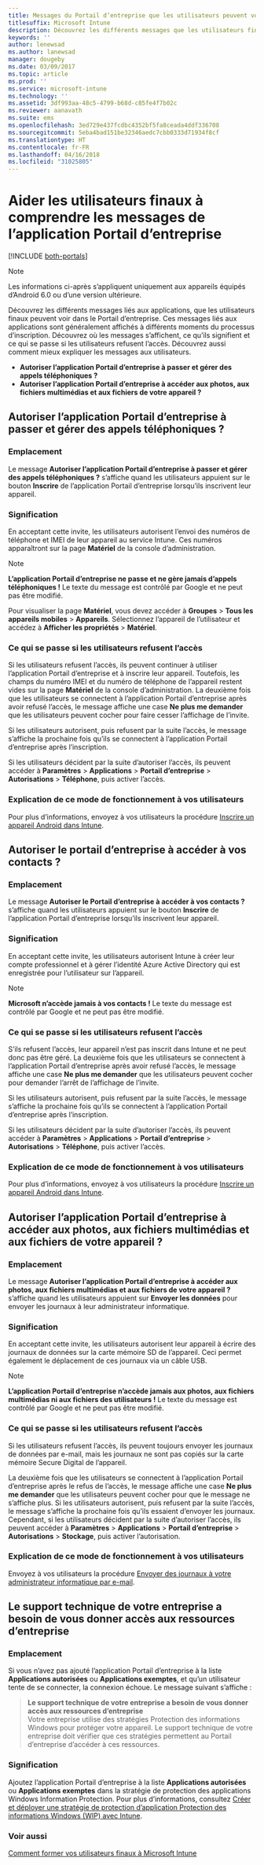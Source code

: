 ```yaml
---
title: Messages du Portail d’entreprise que les utilisateurs peuvent voir sur les appareils
titlesuffix: Microsoft Intune
description: Découvrez les différents messages que les utilisateurs finaux peuvent voir dans le Portail d’entreprise.
keywords: ''
author: lenewsad
ms.author: lanewsad
manager: dougeby
ms.date: 03/09/2017
ms.topic: article
ms.prod: ''
ms.service: microsoft-intune
ms.technology: ''
ms.assetid: 3df993aa-48c5-4799-b68d-c85fe4f7b02c
ms.reviewer: aanavath
ms.suite: ems
ms.openlocfilehash: 3ed729e437fcdbc4352bf5fa8ceada4ddf336708
ms.sourcegitcommit: 5eba4bad151be32346aedc7cbb0333d71934f8cf
ms.translationtype: HT
ms.contentlocale: fr-FR
ms.lasthandoff: 04/16/2018
ms.locfileid: "31025805"
---
```

# <a name="help-end-users-understand-company-portal-app-messages"></a>Aider les utilisateurs finaux à comprendre les messages de l’application Portail d’entreprise

[!INCLUDE [both-portals](./includes/note-for-both-portals.md)]

> [!NOTE]
> Les informations ci-après s’appliquent uniquement aux appareils équipés d’Android 6.0 ou d’une version ultérieure.

Découvrez les différents messages liés aux applications, que les utilisateurs finaux peuvent voir dans le Portail d’entreprise. Ces messages liés aux applications sont généralement affichés à différents moments du processus d’inscription. Découvrez où les messages s’affichent, ce qu’ils signifient et ce qui se passe si les utilisateurs refusent l’accès. Découvrez aussi comment mieux expliquer les messages aux utilisateurs.

- __Autoriser l’application Portail d’entreprise à passer et gérer des appels téléphoniques ?__
- __Autoriser l’application Portail d’entreprise à accéder aux photos, aux fichiers multimédias et aux fichiers de votre appareil ?__

## <a name="allow-company-portal-to-make-and-manage-phone-calls"></a>Autoriser l’application Portail d’entreprise à passer et gérer des appels téléphoniques ?

### <a name="where-it-appears"></a>Emplacement
Le message **Autoriser l’application Portail d’entreprise à passer et gérer des appels téléphoniques ?** s’affiche quand les utilisateurs appuient sur le bouton **Inscrire** de l’application Portail d’entreprise lorsqu’ils inscrivent leur appareil.

### <a name="what-it-means"></a>Signification
En acceptant cette invite, les utilisateurs autorisent l’envoi des numéros de téléphone et IMEI de leur appareil au service Intune. Ces numéros apparaîtront sur la page __Matériel__ de la console d’administration.

> [!NOTE]
> **L’application Portail d’entreprise ne passe et ne gère jamais d’appels téléphoniques !** Le texte du message est contrôlé par Google et ne peut pas être modifié.

Pour visualiser la page **Matériel**, vous devez accéder à **Groupes** > **Tous les appareils mobiles** > **Appareils**. Sélectionnez l’appareil de l’utilisateur et accédez à **Afficher les propriétés** > **Matériel**.

### <a name="what-happens-if-users-deny-access"></a>Ce qui se passe si les utilisateurs refusent l’accès
Si les utilisateurs refusent l’accès, ils peuvent continuer à utiliser l’application Portail d’entreprise et à inscrire leur appareil. Toutefois, les champs du numéro IMEI et du numéro de téléphone de l’appareil restent vides sur la page __Matériel__ de la console d’administration. La deuxième fois que les utilisateurs se connectent à l’application Portail d’entreprise après avoir refusé l’accès, le message affiche une case **Ne plus me demander** que les utilisateurs peuvent cocher pour faire cesser l’affichage de l’invite.

Si les utilisateurs autorisent, puis refusent par la suite l’accès, le message s’affiche la prochaine fois qu’ils se connectent à l’application Portail d’entreprise après l’inscription.

Si les utilisateurs décident par la suite d’autoriser l’accès, ils peuvent accéder à **Paramètres** > **Applications** > **Portail d’entreprise** > **Autorisations** > **Téléphone**, puis activer l’accès.

### <a name="how-to-explain-this-to-your-users"></a>Explication de ce mode de fonctionnement à vos utilisateurs
Pour plus d’informations, envoyez à vos utilisateurs la procédure [Inscrire un appareil Android dans Intune](/intune-user-help/enroll-your-device-in-intune-android).

## <a name="allow-company-portal-to-access-your-contacts"></a>Autoriser le portail d’entreprise à accéder à vos contacts ?

### <a name="where-it-appears"></a>Emplacement
Le message **Autoriser le Portail d’entreprise à accéder à vos contacts ?** s’affiche quand les utilisateurs appuient sur le bouton **Inscrire** de l’application Portail d’entreprise lorsqu’ils inscrivent leur appareil.

### <a name="what-it-means"></a>Signification
En acceptant cette invite, les utilisateurs autorisent Intune à créer leur compte professionnel et à gérer l’identité Azure Active Directory qui est enregistrée pour l’utilisateur sur l’appareil.

> [!NOTE]
> **Microsoft n’accède jamais à vos contacts !** Le texte du message est contrôlé par Google et ne peut pas être modifié.

### <a name="what-happens-if-users-deny-access"></a>Ce qui se passe si les utilisateurs refusent l’accès
S’ils refusent l’accès, leur appareil n’est pas inscrit dans Intune et ne peut donc pas être géré. La deuxième fois que les utilisateurs se connectent à l’application Portail d’entreprise après avoir refusé l’accès, le message affiche une case **Ne plus me demander** que les utilisateurs peuvent cocher pour demander l’arrêt de l’affichage de l’invite.

Si les utilisateurs autorisent, puis refusent par la suite l’accès, le message s’affiche la prochaine fois qu’ils se connectent à l’application Portail d’entreprise après l’inscription.

Si les utilisateurs décident par la suite d’autoriser l’accès, ils peuvent accéder à **Paramètres** > **Applications** > **Portail d’entreprise** > **Autorisations** > **Téléphone**, puis activer l’accès.

### <a name="how-to-explain-this-to-your-users"></a>Explication de ce mode de fonctionnement à vos utilisateurs
Pour plus d’informations, envoyez à vos utilisateurs la procédure [Inscrire un appareil Android dans Intune](/intune-user-help/enroll-your-device-in-intune-android).

## <a name="allow-company-portal-to-access-photos-media-and-files-on-your-device"></a>Autoriser l’application Portail d’entreprise à accéder aux photos, aux fichiers multimédias et aux fichiers de votre appareil ?

### <a name="where-it-appears"></a>Emplacement
Le message **Autoriser l’application Portail d’entreprise à accéder aux photos, aux fichiers multimédias et aux fichiers de votre appareil ?** s’affiche quand les utilisateurs appuient sur **Envoyer les données** pour envoyer les journaux à leur administrateur informatique.

### <a name="what-it-means"></a>Signification
En acceptant cette invite, les utilisateurs autorisent leur appareil à écrire des journaux de données sur la carte mémoire SD de l’appareil. Ceci permet également le déplacement de ces journaux via un câble USB.   

> [!NOTE]
> **L’application Portail d’entreprise n’accède jamais aux photos, aux fichiers multimédias ni aux fichiers des utilisateurs !** Le texte du message est contrôlé par Google et ne peut pas être modifié.

### <a name="what-happens-if-users-deny-access"></a>Ce qui se passe si les utilisateurs refusent l’accès
Si les utilisateurs refusent l’accès, ils peuvent toujours envoyer les journaux de données par e-mail, mais les journaux ne sont pas copiés sur la carte mémoire Secure Digital de l’appareil.

La deuxième fois que les utilisateurs se connectent à l’application Portail d’entreprise après le refus de l’accès, le message affiche une case **Ne plus me demander** que les utilisateurs peuvent cocher pour que le message ne s’affiche plus. Si les utilisateurs autorisent, puis refusent par la suite l’accès, le message s’affiche la prochaine fois qu’ils essaient d’envoyer les journaux. Cependant, si les utilisateurs décident par la suite d’autoriser l’accès, ils peuvent accéder à **Paramètres** > **Applications** > **Portail d’entreprise** > **Autorisations** > **Stockage**, puis activer l’autorisation.


### <a name="how-to-explain-this-to-your-users"></a>Explication de ce mode de fonctionnement à vos utilisateurs
Envoyez à vos utilisateurs la procédure [Envoyer des journaux à votre administrateur informatique par e-mail](/intune-user-help/send-logs-to-your-it-admin-by-email-android). 

## <a name="your-company-support-needs-to-give-you-access-to-company-resources"></a>Le support technique de votre entreprise a besoin de vous donner accès aux ressources d’entreprise

### <a name="where-it-appears"></a>Emplacement
Si vous n’avez pas ajouté l’application Portail d’entreprise à la liste **Applications autorisées** ou **Applications exemptes**, et qu’un utilisateur tente de se connecter, la connexion échoue. Le message suivant s’affiche :

> **Le support technique de votre entreprise a besoin de vous donner accès aux ressources d’entreprise**  
> Votre entreprise utilise des stratégies Protection des informations Windows pour protéger votre appareil. Le support technique de votre entreprise doit vérifier que ces stratégies permettent au Portail d’entreprise d’accéder à ces ressources.

### <a name="what-it-means"></a>Signification

Ajoutez l’application Portail d’entreprise à la liste **Applications autorisées** ou **Applications exemptes** dans la stratégie de protection des applications Windows Information Protection. Pour plus d’informations, consultez [Créer et déployer une stratégie de protection d’application Protection des informations Windows (WIP) avec Intune](/intune-classic/deploy-use/create-windows-information-protection-policy-with-intune).

### <a name="see-also"></a>Voir aussi
[Comment former vos utilisateurs finaux à Microsoft Intune](end-user-educate.md)
